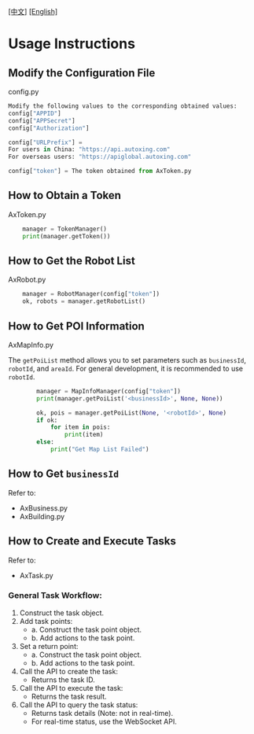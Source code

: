 [[中文]](readme.md) [[English]](readme_en.md)

# Usage Instructions

## Modify the Configuration File

config.py

```python
Modify the following values to the corresponding obtained values:
config["APPID"]
config["APPSecret"]
config["Authorization"]
```

```python
config["URLPrefix"] = 
For users in China: "https://api.autoxing.com"
For overseas users: "https://apiglobal.autoxing.com"
```

```python
config["token"] = The token obtained from AxToken.py
```

## How to Obtain a Token

AxToken.py

```python
    manager = TokenManager()
    print(manager.getToken())
```

## How to Get the Robot List

AxRobot.py

```python
    manager = RobotManager(config["token"])
    ok, robots = manager.getRobotList()
```

## How to Get POI Information

AxMapInfo.py

The `getPoiList` method allows you to set parameters such as `businessId`, `robotId`, and `areaId`. For general development, it is recommended to use `robotId`.

```python
        manager = MapInfoManager(config["token"])
        print(manager.getPoiList('<businessId>', None, None))

        ok, pois = manager.getPoiList(None, '<robotId>', None)
        if ok:
            for item in pois:
                print(item)
        else:
            print("Get Map List Failed")
```

## How to Get `businessId`

Refer to:
- AxBusiness.py
- AxBuilding.py

## How to Create and Execute Tasks

Refer to:
- AxTask.py

### General Task Workflow:
1. Construct the task object.
2. Add task points:
   - a. Construct the task point object.
   - b. Add actions to the task point.
3. Set a return point:
   - a. Construct the task point object.
   - b. Add actions to the task point.
4. Call the API to create the task:
   - Returns the task ID.
5. Call the API to execute the task:
   - Returns the task result.
6. Call the API to query the task status:
   - Returns task details (Note: not in real-time).
   - For real-time status, use the WebSocket API.
